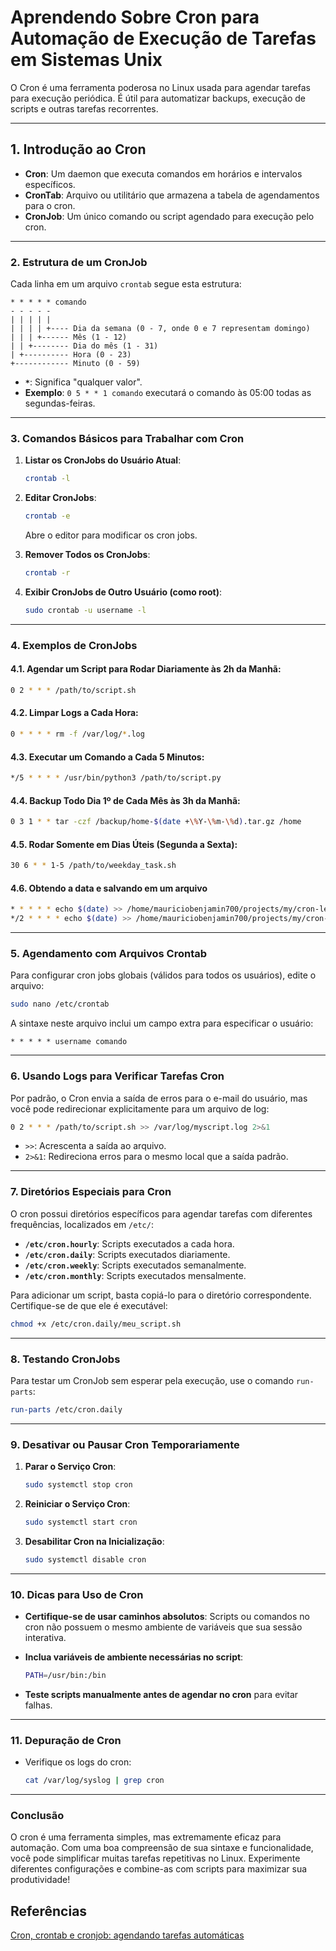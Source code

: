 # Aprendendo Sobre Cron para Automação de Execução de Tarefas em Sistemas Unix

O Cron é uma ferramenta poderosa no Linux usada para agendar tarefas para execução periódica. É útil para automatizar backups, execução de scripts e outras tarefas recorrentes.

---

## 1. **Introdução ao Cron**

- **Cron**: Um daemon que executa comandos em horários e intervalos específicos.
- **CronTab**: Arquivo ou utilitário que armazena a tabela de agendamentos para o cron.
- **CronJob**: Um único comando ou script agendado para execução pelo cron.

---

### 2. **Estrutura de um CronJob**

Cada linha em um arquivo `crontab` segue esta estrutura:

```
* * * * * comando
- - - - -
| | | | | 
| | | | +---- Dia da semana (0 - 7, onde 0 e 7 representam domingo)
| | | +------ Mês (1 - 12)
| | +-------- Dia do mês (1 - 31)
| +---------- Hora (0 - 23)
+------------ Minuto (0 - 59)
```

- **`*`**: Significa "qualquer valor".
- **Exemplo**: `0 5 * * 1 comando` executará o comando às 05:00 todas as segundas-feiras.

---

### 3. **Comandos Básicos para Trabalhar com Cron**

1. **Listar os CronJobs do Usuário Atual**:
   ```bash
   crontab -l
   ```

2. **Editar CronJobs**:
   ```bash
   crontab -e
   ```
   Abre o editor para modificar os cron jobs.

3. **Remover Todos os CronJobs**:
   ```bash
   crontab -r
   ```

4. **Exibir CronJobs de Outro Usuário (como root)**:
   ```bash
   sudo crontab -u username -l
   ```

---

### 4. **Exemplos de CronJobs**

#### 4.1. Agendar um Script para Rodar Diariamente às 2h da Manhã:
```bash
0 2 * * * /path/to/script.sh
```

#### 4.2. Limpar Logs a Cada Hora:
```bash
0 * * * * rm -f /var/log/*.log
```

#### 4.3. Executar um Comando a Cada 5 Minutos:
```bash
*/5 * * * * /usr/bin/python3 /path/to/script.py
```

#### 4.4. Backup Todo Dia 1º de Cada Mês às 3h da Manhã:
```bash
0 3 1 * * tar -czf /backup/home-$(date +\%Y-\%m-\%d).tar.gz /home
```

#### 4.5. Rodar Somente em Dias Úteis (Segunda a Sexta):
```bash
30 6 * * 1-5 /path/to/weekday_task.sh
```


#### 4.6. Obtendo a data e salvando em um arquivo
```bash
* * * * * echo $(date) >> /home/mauriciobenjamin700/projects/my/cron-learning/cron_log.txt
*/2 * * * * echo $(date) >> /home/mauriciobenjamin700/projects/my/cron-learning/cron_log2.txt
```
---

### 5. **Agendamento com Arquivos Crontab**

Para configurar cron jobs globais (válidos para todos os usuários), edite o arquivo:

```bash
sudo nano /etc/crontab
```

A sintaxe neste arquivo inclui um campo extra para especificar o usuário:
```
* * * * * username comando
```

---

### 6. **Usando Logs para Verificar Tarefas Cron**

Por padrão, o Cron envia a saída de erros para o e-mail do usuário, mas você pode redirecionar explicitamente para um arquivo de log:

```bash
0 2 * * * /path/to/script.sh >> /var/log/myscript.log 2>&1
```

- `>>`: Acrescenta a saída ao arquivo.
- `2>&1`: Redireciona erros para o mesmo local que a saída padrão.

---

### 7. **Diretórios Especiais para Cron**

O cron possui diretórios específicos para agendar tarefas com diferentes frequências, localizados em `/etc/`:

- **`/etc/cron.hourly`**: Scripts executados a cada hora.
- **`/etc/cron.daily`**: Scripts executados diariamente.
- **`/etc/cron.weekly`**: Scripts executados semanalmente.
- **`/etc/cron.monthly`**: Scripts executados mensalmente.

Para adicionar um script, basta copiá-lo para o diretório correspondente. Certifique-se de que ele é executável:

```bash
chmod +x /etc/cron.daily/meu_script.sh
```

---

### 8. **Testando CronJobs**

Para testar um CronJob sem esperar pela execução, use o comando `run-parts`:

```bash
run-parts /etc/cron.daily
```

---

### 9. **Desativar ou Pausar Cron Temporariamente**

1. **Parar o Serviço Cron**:
   ```bash
   sudo systemctl stop cron
   ```

2. **Reiniciar o Serviço Cron**:
   ```bash
   sudo systemctl start cron
   ```

3. **Desabilitar Cron na Inicialização**:
   ```bash
   sudo systemctl disable cron
   ```

---

### 10. **Dicas para Uso de Cron**

- **Certifique-se de usar caminhos absolutos**: Scripts ou comandos no cron não possuem o mesmo ambiente de variáveis que sua sessão interativa.
- **Inclua variáveis de ambiente necessárias no script**:
  ```bash
  PATH=/usr/bin:/bin
  ```

- **Teste scripts manualmente antes de agendar no cron** para evitar falhas.

---

### 11. **Depuração de Cron**

- Verifique os logs do cron:
  ```bash
  cat /var/log/syslog | grep cron
  ```

---

### Conclusão

O cron é uma ferramenta simples, mas extremamente eficaz para automação. Com uma boa compreensão de sua sintaxe e funcionalidade, você pode simplificar muitas tarefas repetitivas no Linux. Experimente diferentes configurações e combine-as com scripts para maximizar sua produtividade!

## Referências

[Cron, crontab e cronjob: agendando tarefas automáticas](https://www.youtube.com/watch?v=TG--rQkZvGc)